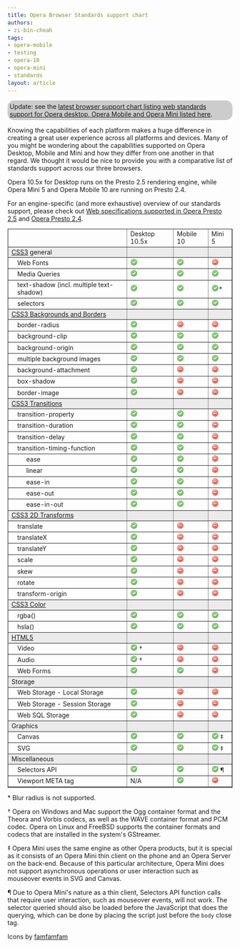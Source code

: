 ```yaml
---
title: Opera Browser Standards support chart
authors:
- zi-bin-cheah
tags:
- opera-mobile
- testing
- opera-10
- opera-mini
- standards
layout: article
---
```

<p class="note" id="note" style="background-color:#ccc;border-radius:15px;moz-border-radius:15px;webkit-border-radius:15px;padding:5px">Update: see the <a href="http://www.opera.com/docs/specs/productspecs/">latest browser support chart listing web standards support for Opera desktop, Opera Mobile and Opera Mini listed here</a>.</p>

<p>Knowing the capabilities of each platform makes a huge difference in creating a great user experience across all platforms and devices. Many of you might be wondering about the capabilities supported on Opera Desktop, Mobile and Mini and how they differ from one another in that regard. We thought it would be nice to provide you with a comparative list of standards support across our three browsers.</p>
<p>
Opera 10.5x for Desktop runs on the Presto 2.5 rendering engine, while Opera Mini 5 and Opera Mobile 10 are running on Presto 2.4.
</p>
<p>
For an engine-specific (and more exhaustive) overview of our standards support, please check out <a href="http://www.opera.com/docs/specs/presto25/">Web specifications supported in Opera Presto 2.5</a> and <a href="http://www.opera.com/docs/specs/presto24/">Opera Presto 2.4</a>.
</p>
<div id="self">
<table border="1">
<thead>
<tr border="10px">
<td></td>
<td>Desktop 10.5x</td>
<td>Mobile 10</td>
<td>Mini 5</td>
</tr>
</thead>
<tbody>
<tr style="background-color: #ebebeb">
<td><a href="http://www.opera.com/docs/specs/presto25/#css">CSS3</a> general</td>
<td></td>
<td></td>
<td></td>
</tr>
<tr>
<td style="padding-left:20px;">Web Fonts</td>
<td><img src="/blog/opera-standards-chart/accept.png" alt="supported" /></td>
<td><img src="/blog/opera-standards-chart/accept.png" alt="supported" /></td>
<td><img src="/blog/opera-standards-chart/delete.png" alt="not supported" /></td>
</tr>
<tr>
<td style="padding-left:20px;">Media Queries</td>
<td><img src="/blog/opera-standards-chart/accept.png" alt="supported" /></td>
<td><img src="/blog/opera-standards-chart/accept.png" alt="supported" /></td>
<td><img src="/blog/opera-standards-chart/accept.png" alt="supported" /></td>
</tr>
<tr>
<td style="padding-left:20px;">text-shadow (incl. multiple text-shadow)</td>
<td><img src="/blog/opera-standards-chart/accept.png" alt="supported" /></td>
<td><img src="/blog/opera-standards-chart/accept.png" alt="supported" /></td>
<td><img src="/blog/opera-standards-chart/accept.png" alt="supported" />*</td>
</tr>
<tr>
<td style="padding-left:20px;">selectors</td>
<td><img src="/blog/opera-standards-chart/accept.png" alt="supported" /></td>
<td><img src="/blog/opera-standards-chart/accept.png" alt="supported" /></td>
<td><img src="/blog/opera-standards-chart/accept.png" alt="supported" /></td>
</tr>
<tr style="background-color: #ebebeb">
<td><a href="http://www.w3.org/TR/css3-background/">CSS3 Backgrounds and Borders</a></td>
<td></td>
<td></td>
<td></td>
</tr>
<tr>
<td style="padding-left:20px;">border-radius</td>
<td><img src="/blog/opera-standards-chart/accept.png" alt="supported" /></td>
<td><img src="/blog/opera-standards-chart/delete.png" alt="supported" /></td>
<td><img src="/blog/opera-standards-chart/delete.png" alt="not supported" /></td>
</tr>
<tr>
<td style="padding-left:20px;">background-clip</td>
<td><img src="/blog/opera-standards-chart/accept.png" alt="supported" /></td>
<td><img src="/blog/opera-standards-chart/accept.png" alt="supported" /></td>
<td><img src="/blog/opera-standards-chart/accept.png" alt="supported" /></td>
</tr>
<tr>
<td style="padding-left:20px;">background-origin</td>
<td><img src="/blog/opera-standards-chart/accept.png" alt="supported" /></td>
<td><img src="/blog/opera-standards-chart/accept.png" alt="supported" /></td>
<td><img src="/blog/opera-standards-chart/accept.png" alt="supported" /></td>
</tr>
<tr>
<td style="padding-left:20px;">multiple background images</td>
<td><img src="/blog/opera-standards-chart/accept.png" alt="supported" /></td>
<td><img src="/blog/opera-standards-chart/accept.png" alt="supported" /></td>
<td><img src="/blog/opera-standards-chart/accept.png" alt="supported" /></td>
</tr>
<tr>
<td style="padding-left:20px;">background-attachment</td>
<td><img src="/blog/opera-standards-chart/accept.png" alt="supported" /></td>
<td><img src="/blog/opera-standards-chart/delete.png" alt="not supported" /></td>
<td><img src="/blog/opera-standards-chart/delete.png" alt="not supported" /></td>
</tr>
<tr>
<td style="padding-left:20px;">box-shadow</td>
<td><img src="/blog/opera-standards-chart/accept.png" alt="supported" /></td>
<td><img src="/blog/opera-standards-chart/delete.png" alt="not supported" /></td>
<td><img src="/blog/opera-standards-chart/delete.png" alt="not supported" /></td>
</tr>
<tr>
<td style="padding-left:20px;">border-image</td>
<td><img src="/blog/opera-standards-chart/accept.png" alt="supported" /></td>
<td><img src="/blog/opera-standards-chart/delete.png" alt="not supported" /></td>
<td><img src="/blog/opera-standards-chart/delete.png" alt="not supported" /></td>
</tr>
<tr style="background-color: #ebebeb">
<td><a href="http://www.opera.com/docs/specs/presto25/css/transitions/">CSS3 Transitions</a></td>
<td></td>
<td></td>
<td></td>
</tr>
<tr>
<td style="padding-left:20px;">transition-property</td>
<td><img src="/blog/opera-standards-chart/accept.png" alt="supported" /></td>
<td><img src="/blog/opera-standards-chart/accept.png" alt="supported" /></td>
<td><img src="/blog/opera-standards-chart/delete.png" alt="not supported" /></td>
</tr>
<tr>
<td style="padding-left:20px;">transition-duration</td>
<td><img src="/blog/opera-standards-chart/accept.png" alt="supported" /></td>
<td><img src="/blog/opera-standards-chart/accept.png" alt="supported" /></td>
<td><img src="/blog/opera-standards-chart/delete.png" alt="not supported" /></td>
</tr>
<tr>
<td style="padding-left:20px;">transition-delay</td>
<td><img src="/blog/opera-standards-chart/accept.png" alt="supported" /></td>
<td><img src="/blog/opera-standards-chart/accept.png" alt="supported" /></td>
<td><img src="/blog/opera-standards-chart/delete.png" alt="not supported" /></td>
</tr>
<tr>
<td style="padding-left:20px;">transition-timing-function</td>
<td><img src="/blog/opera-standards-chart/accept.png" alt="supported" /></td>
<td><img src="/blog/opera-standards-chart/accept.png" alt="supported" /></td>
<td><img src="/blog/opera-standards-chart/delete.png" alt="not supported" /></td>
</tr>
<tr>
<td style="padding-left:40px;">ease</td>
<td><img src="/blog/opera-standards-chart/accept.png" alt="supported" /></td>
<td><img src="/blog/opera-standards-chart/accept.png" alt="supported" /></td>
<td><img src="/blog/opera-standards-chart/delete.png" alt="not supported" /></td>
</tr>
<tr>
<td style="padding-left:40px;">linear</td>
<td><img src="/blog/opera-standards-chart/accept.png" alt="supported" /></td>
<td><img src="/blog/opera-standards-chart/accept.png" alt="supported" /></td>
<td><img src="/blog/opera-standards-chart/delete.png" alt="not supported" /></td>
</tr>
<tr>
<td style="padding-left:40px;">ease-in</td>
<td><img src="/blog/opera-standards-chart/accept.png" alt="supported" /></td>
<td><img src="/blog/opera-standards-chart/accept.png" alt="supported" /></td>
<td><img src="/blog/opera-standards-chart/delete.png" alt="not supported" /></td>
</tr>
<tr>
<td style="padding-left:40px;">ease-out</td>
<td><img src="/blog/opera-standards-chart/accept.png" alt="supported" /></td>
<td><img src="/blog/opera-standards-chart/accept.png" alt="supported" /></td>
<td><img src="/blog/opera-standards-chart/delete.png" alt="not supported" /></td>
</tr>
<tr>
<td style="padding-left:40px;">ease-in-out</td>
<td><img src="/blog/opera-standards-chart/accept.png" alt="supported" /></td>
<td><img src="/blog/opera-standards-chart/accept.png" alt="supported" /></td>
<td><img src="/blog/opera-standards-chart/delete.png" alt="not supported" /></td>
</tr>
<tr style="background-color: #ebebeb">
<td><a href="http://www.opera.com/docs/specs/presto25/css/transforms/">CSS3 2D Transforms</a></td>
<td></td>
<td></td>
<td></td>
</tr>
<tr>
<td style="padding-left:20px;">translate</td>
<td><img src="/blog/opera-standards-chart/accept.png" alt="supported" /></td>
<td><img src="/blog/opera-standards-chart/delete.png" alt="not supported" /></td>
<td><img src="/blog/opera-standards-chart/delete.png" alt="not supported" /></td>
</tr>
<tr>
<td style="padding-left:20px;">translateX</td>
<td><img src="/blog/opera-standards-chart/accept.png" alt="supported" /></td>
<td><img src="/blog/opera-standards-chart/delete.png" alt="not supported" /></td>
<td><img src="/blog/opera-standards-chart/delete.png" alt="not supported" /></td>
</tr>
<tr>
<td style="padding-left:20px;">translateY</td>
<td><img src="/blog/opera-standards-chart/accept.png" alt="supported" /></td>
<td><img src="/blog/opera-standards-chart/delete.png" alt="not supported" /></td>
<td><img src="/blog/opera-standards-chart/delete.png" alt="not supported" /></td>
</tr>
<tr>
<td style="padding-left:20px;">scale</td>
<td><img src="/blog/opera-standards-chart/accept.png" alt="supported" /></td>
<td><img src="/blog/opera-standards-chart/delete.png" alt="not supported" /></td>
<td><img src="/blog/opera-standards-chart/delete.png" alt="not supported" /></td>
</tr>
<tr>
<td style="padding-left:20px;">skew</td>
<td><img src="/blog/opera-standards-chart/accept.png" alt="supported" /></td>
<td><img src="/blog/opera-standards-chart/delete.png" alt="not supported" /></td>
<td><img src="/blog/opera-standards-chart/delete.png" alt="not supported" /></td>
</tr>
<tr>
<td style="padding-left:20px;">rotate</td>
<td><img src="/blog/opera-standards-chart/accept.png" alt="supported" /></td>
<td><img src="/blog/opera-standards-chart/delete.png" alt="not supported" /></td>
<td><img src="/blog/opera-standards-chart/delete.png" alt="not supported" /></td>
</tr>
<tr>
<td style="padding-left:20px;">transform-origin</td>
<td><img src="/blog/opera-standards-chart/accept.png" alt="supported" /></td>
<td><img src="/blog/opera-standards-chart/delete.png" alt="not supported" /></td>
<td><img src="/blog/opera-standards-chart/delete.png" alt="not supported" /></td>
</tr>
<tr style="background-color: #ebebeb">
<td><a href="http://www.w3.org/TR/css3-color/">CSS3 Color</a></td>
<td></td>
<td></td>
<td></td>
</tr>
<tr>
<td style="padding-left:20px;">rgba()</td>
<td><img src="/blog/opera-standards-chart/accept.png" alt="supported" /></td>
<td><img src="/blog/opera-standards-chart/accept.png" alt="supported" /></td>
<td><img src="/blog/opera-standards-chart/accept.png" alt="supported" /></td>
</tr>
<tr>
<td style="padding-left:20px;">hsla()</td>
<td><img src="/blog/opera-standards-chart/accept.png" alt="supported" /></td>
<td><img src="/blog/opera-standards-chart/accept.png" alt="supported" /></td>
<td><img src="/blog/opera-standards-chart/accept.png" alt="supported" /></td>
</tr>
<tr style="background-color: #ebebeb">
<td><a href="http://www.opera.com/docs/specs/presto25/html5/">HTML5</a></td>
<td></td>
<td></td>
<td></td>
</tr>
<tr>
<td style="padding-left:20px;">Video</td>
<td><img src="/blog/opera-standards-chart/accept.png" alt="supported" />	†</td>
<td><img src="/blog/opera-standards-chart/delete.png" alt="not supported" /></td>
<td><img src="/blog/opera-standards-chart/delete.png" alt="not supported" /></td>
</tr>
<tr>
<td style="padding-left:20px;">Audio</td>
<td><img src="/blog/opera-standards-chart/accept.png" alt="supported" />	†</td>
<td><img src="/blog/opera-standards-chart/delete.png" alt="not supported" /></td>
<td><img src="/blog/opera-standards-chart/delete.png" alt="not supported" /></td>
</tr>
<tr>
<td style="padding-left:20px;">Web Forms</td>
<td><img src="/blog/opera-standards-chart/accept.png" alt="supported" /></td>
<td><img src="/blog/opera-standards-chart/accept.png" alt="supported" /></td>
<td><img src="/blog/opera-standards-chart/delete.png" alt="supported" /></td>
</tr>
<tr style="background-color: #ebebeb">
<td>Storage</td>
<td></td>
<td></td>
<td></td>
</tr>
<tr>
<td style="padding-left:20px;">Web Storage - Local Storage</td>
<td><img src="/blog/opera-standards-chart/accept.png" alt="supported" /></td>
<td><img src="/blog/opera-standards-chart/delete.png" alt="not supported" /></td>
<td><img src="/blog/opera-standards-chart/delete.png" alt="not supported" /></td>
</tr>
<tr>
<td style="padding-left:20px;">Web Storage - Session Storage</td>
<td><img src="/blog/opera-standards-chart/accept.png" alt="supported" /></td>
<td><img src="/blog/opera-standards-chart/delete.png" alt="not supported" /></td>
<td><img src="/blog/opera-standards-chart/delete.png" alt="not supported" /></td>
</tr>
<tr>
<td style="padding-left:20px;">Web SQL Storage</td>
<td><img src="/blog/opera-standards-chart/accept.png" alt="supported" /></td>
<td><img src="/blog/opera-standards-chart/delete.png" alt="not supported" /></td>
<td><img src="/blog/opera-standards-chart/delete.png" alt="not supported" /></td>
</tr>
<tr style="background-color: #ebebeb">
<td>Graphics</td>
<td></td>
<td></td>
<td></td>
</tr>

<tr>
<td style="padding-left:20px;">Canvas</td>
<td><img src="/blog/opera-standards-chart/accept.png" alt="supported" /></td>
<td><img src="/blog/opera-standards-chart/accept.png" alt="supported" /></td>
<td><img src="/blog/opera-standards-chart/accept.png" alt="supported" /> ‡</td>
</tr>
<tr>
<td style="padding-left:20px;">SVG</td>
<td><img src="/blog/opera-standards-chart/accept.png" alt="supported" /></td>
<td><img src="/blog/opera-standards-chart/accept.png" alt="supported" /></td>
<td><img src="/blog/opera-standards-chart/accept.png" alt="supported" />	‡</td>
</tr>
<tr style="background-color: #ebebeb">
<td>Miscellaneous</td>
<td></td>
<td></td>
<td></td>
</tr>
<tr>
<td style="padding-left:20px;">Selectors API</td>
<td><img src="/blog/opera-standards-chart/accept.png" alt="supported" /></td>
<td><img src="/blog/opera-standards-chart/accept.png" alt="supported" /></td>
<td><img src="/blog/opera-standards-chart/accept.png" alt="supported" />	¶</td>
</tr>
<tr>
<td style="padding-left:20px;">Viewport META tag</td>
<td>N/A</td>
<td><img src="/blog/opera-standards-chart/accept.png" alt="supported" /></td>
<td><img src="/blog/opera-standards-chart/delete.png" alt="not supported" /></td>
</tr>
<!--
<tr style="background-color: #ebebeb">
<td>META tag</td>
<td></td>
<td></td>
<td></td>
</tr>
<tr>
<td style="padding-left:20px;">Viewport META Tag</td>
<td>N/A</td>
<td><img src="/blog/opera-standards-chart/accept.png" alt="supported"></td>
<td><img src="/blog/opera-standards-chart/delete.png" alt="not supported"></td>
</tr>
-->
</tbody>
</table>
<p>
* Blur radius is not supported.
</p>
<p>
† Opera on Windows and Mac support the Ogg container format and the Theora and Vorbis codecs, as well as the WAVE container format and PCM codec. Opera on Linux and FreeBSD supports the container formats and codecs that are installed in the system&#39;s GStreamer.
</p>
<p>
‡ Opera Mini uses the same engine as other Opera products, but it is special as it consists of an Opera Mini thin client on the phone and an Opera Server on the back-end. Because of this particular architecture, Opera Mini does not support asynchronous operations or user interaction such as mouseover events in SVG and Canvas.
</p>
<p>
¶ Due to Opera Mini&#39;s nature as a thin client, Selectors API function calls that require user interaction, such as mouseover events, will not work. The selector queried should also be loaded before the JavaScript that does the querying, which can be done by placing the script just before the <code>body</code> close tag.
</p>
<p>Icons by <a href="http://www.famfamfam.com">famfamfam</a></p>
</div>
